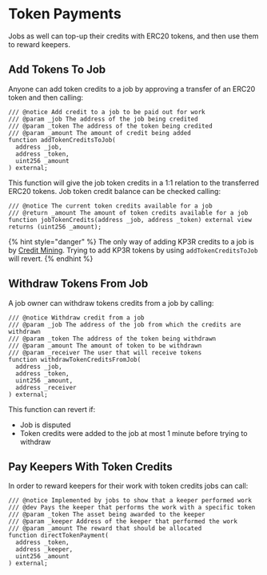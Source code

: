 # Token Payments

Jobs as well can top-up their credits with ERC20 tokens, and then use them to reward keepers.

## Add Tokens To Job

Anyone can add token credits to a job by approving a transfer of an ERC20 token and then calling:

```text
/// @notice Add credit to a job to be paid out for work
/// @param _job The address of the job being credited
/// @param _token The address of the token being credited
/// @param _amount The amount of credit being added
function addTokenCreditsToJob(
  address _job,
  address _token,
  uint256 _amount
) external;
```

This function will give the job token credits in a 1:1 relation to the transferred ERC20 tokens. Job token credit balance can be checked calling:

```text
/// @notice The current token credits available for a job
/// @return _amount The amount of token credits available for a job
function jobTokenCredits(address _job, address _token) external view returns (uint256 _amount);
```

{% hint style="danger" %}
The only way of adding KP3R credits to a job is by [Credit Mining](credit-mining.md). Trying to add KP3R tokens by using `addTokenCreditsToJob` will revert.
{% endhint %}

## Withdraw Tokens From Job

A job owner can withdraw tokens credits from a job by calling:

```text
/// @notice Withdraw credit from a job
/// @param _job The address of the job from which the credits are withdrawn
/// @param _token The address of the token being withdrawn
/// @param _amount The amount of token to be withdrawn
/// @param _receiver The user that will receive tokens
function withdrawTokenCreditsFromJob(
  address _job,
  address _token,
  uint256 _amount,
  address _receiver
) external;
```

This function can revert if:

* Job is disputed
* Token credits were added to the job at most 1 minute before trying to withdraw

## Pay Keepers With Token Credits

In order to reward keepers for their work with token credits jobs can call:

```text
/// @notice Implemented by jobs to show that a keeper performed work
/// @dev Pays the keeper that performs the work with a specific token
/// @param _token The asset being awarded to the keeper
/// @param _keeper Address of the keeper that performed the work
/// @param _amount The reward that should be allocated
function directTokenPayment(
  address _token,
  address _keeper,
  uint256 _amount
) external;
```



